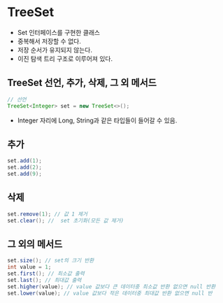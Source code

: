 # TreeSet
- Set 인터페이스를 구현한 클래스
- 중복해서 저장할 수 없다.
- 저장 순서가 유지되지 않는다.
- 이진 탐색 트리 구조로 이루어져 있다.

## TreeSet 선언, 추가, 삭제, 그 외 메서드
```java
// 선언
TreeSet<Integer> set = new TreeSet<>(); 
```
- Integer 자리에 Long, String과 같은 타입들이 들어갈 수 있음.

## 추가
```java
set.add(1);
set.add(2);
set.add(9);
```

## 삭제
```java
set.remove(1); // 값 1 제거
set.clear(); //  set 초기화(모든 값 제거)
```

## 그 외의 메서드
```java
set.size(); // set의 크기 반환
int value = 1;
set.first(); // 최소값 출력
set.last(); // 최대값 출력
set.higher(value); // value 값보다 큰 데이터중 최소값 반환 없으면 null 반환
set.lower(value); // value 값보다 작은 데이터중 최대값 반환 없으면 null 반

```

